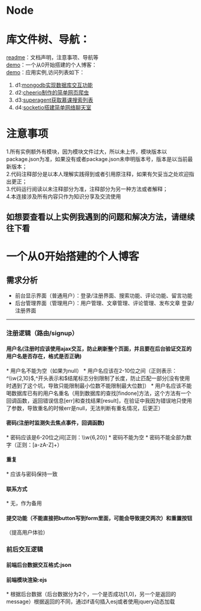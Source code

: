 # Node
# 库文件树、导航：
[readme](https://github.com/MzPathing/Node "readme文件")：文档声明，注意事项、导航等<br>
[demo](https://github.com/MzPathing/Node/tree/master/blog "案例")：一个从0开始搭建的个人博客：<br>
[demo](https://github.com/MzPathing/Node/tree/master/demo "案例")：应用实例,访问列表如下：<br>
1. d1:[mongodb实现数据库交互功能](https://github.com/MzPathing/Node/tree/master/demo/d1mongodb%E5%AE%9E%E7%8E%B0%E6%95%B0%E6%8D%AE%E5%BA%93%E4%BA%A4%E4%BA%92%E5%8A%9F%E8%83%BD "[mongodb")<br>
2. d2:[cheerio制作的简单网页爬虫](https://github.com/MzPathing/Node/tree/master/demo/d2cheerio%E5%88%B6%E4%BD%9C%E7%9A%84%E7%AE%80%E5%8D%95%E7%BD%91%E9%A1%B5%E7%88%AC%E8%99%AB "cheerio")<br>
3. d3:[superagent获取慕课搜索列表](https://github.com/MzPathing/Node/tree/master/demo/d3superagent%E8%8E%B7%E5%8F%96%E6%85%95%E8%AF%BE%E6%90%9C%E7%B4%A2%E5%88%97%E8%A1%A8 "superagent")<br>
4. d4:[socketio搭建简单网络聊天室](https://github.com/MzPathing/Node/tree/master/demo/d4socketio%E6%90%AD%E5%BB%BA%E7%AE%80%E5%8D%95%E7%BD%91%E7%BB%9C%E8%81%8A%E5%A4%A9%E5%AE%A4 "socketio")<br>

注意事项
========
1.所有实例额外有模块，因为模块文件过大，所以未上传，模块版本以package.json为准，如果没有或者package.json未申明版本号，版本是以当前最新版本；<br>
2.代码注释部分是以本人理解实践得到或者引用原注释，如果有欠妥当之处欢迎指出更正；<br>
3.代码运行阅读以未注释部分为准，注释部分为另一种方法或者解释；<br>
4.本连接涉及所有内容只作为知识分享及交流使用<br>

如想要查看以上实例我遇到的问题和解决方法，请继续往下看
--------------------------------------------------
 一个从0开始搭建的个人博客
==================================
需求分析
-------------------------
* 前台显示界面（普通用户）：登录/注册界面、搜索功能、评论功能、留言功能
* 后台管理界面（管理用户）：用户管理、文章管理、评论管理、发布文章
登录/注册界面
------------

<h3>注册逻辑（路由/signup）</h3>

<h4>用户名(注册时应该使用ajax交互，防止刷新整个页面，并且要在后台验证交互的用户名是否存在，格式是否正确)</h4>
* 用户名不能为空（如果为null）
* 用户名应该在2-10位之间（正则表示：^\\w{2,10}$,^开头表示和$结尾标志分别限制了长度，防止匹配一部分[没有使用时遇到了这个坑，导致只能限制最小位数不能限制最大位数]）
* 用户名应该不能喝数据库已有的用户名重名（用到数据库的查找[findone]方法，这个方法有一个回调函数，返回错误信息[err]和查找结果[result]，在验证中我因为错误地只使用了参数，导致重名的时候err是null，无法判断有重名情况，后更正）

<h4>密码(注册时监测失去焦点事件，回调函数)</h4>
* 密码应该是6-20位之间[正则：\\w{6,20}]
* 密码不能为空
* 密码不能全部为数字（正则：[a-zA-Z]+）

<h4>重复</h4>
* 应该与密码保持一致

<h4>联系方式</h4>
* 无，作为备用

<h4>提交功能（不能直接把button写到form里面，可能会导致提交两次）和重置按钮</h4>（提高用户体验）

<h3>前后交互逻辑</h3>

<h4>前端后台数据交互格式:json</h4>

<h4>前端模块渲染:ejs</h4>
* 根据后台数据（后台数据分为2个，一个是否成功[1,0]，另一个是返回的message）根据返回的不同，通过if语句插入esj或者使用jquery动态加载

    
